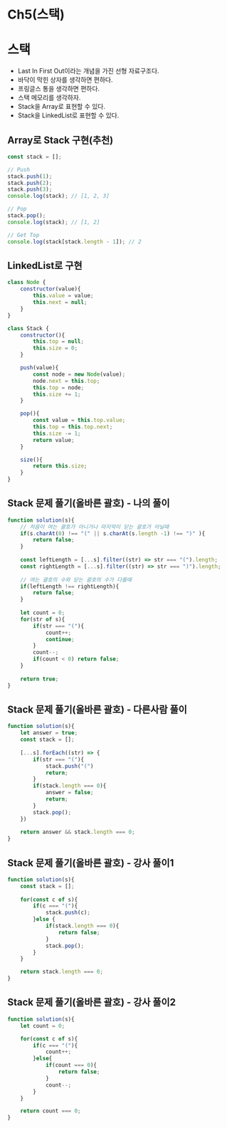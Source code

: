 # Ch5(스택)

# 스택

- Last In First Out이라는 개념을 가진 선형 자료구조다.
- 바닥이 막힌 상자를 생각하면 편하다.
- 프링글스 통을 생각하면 편하다.
- 스택 메모리를 생각하자.
- Stack을 Array로 표현할 수 있다.
- Stack을 LinkedList로 표현할 수 있다.

## Array로 Stack 구현(추천)

```jsx
const stack = [];

// Push
stack.push(1);
stack.push(2);
stack.push(3);
console.log(stack); // [1, 2, 3]

// Pop
stack.pop();
console.log(stack); // [1, 2]

// Get Top
console.log(stack[stack.length - 1]); // 2
```

## LinkedList로 구현

```jsx
class Node {
	constructor(value){
		this.value = value;
		this.next = null;
	}
}

class Stack {
	constructor(){
		this.top = null;
		this.size = 0;
	}

	push(value){
		const node = new Node(value);
		node.next = this.top;
		this.top = node;
		this.size += 1;
	}

	pop(){
		const value = this.top.value;
		this.top = this.top.next;
		this.size -= 1;
		return value;
	}

	size(){
		return this.size;
	}
}
```

## Stack 문제 풀기(올바른 괄호) - 나의 풀이

```jsx
function solution(s){
    // 처음이 여는 괄호가 아니거나 마지막이 닫는 괄호가 아닐때
    if(s.charAt(0) !== "(" || s.charAt(s.length -1) !== ")" ){
        return false;
    }
    
    const leftLength = [...s].filter((str) => str === "(").length;
    const rightLength = [...s].filter((str) => str === ")").length;
    
    // 여는 괄호의 수와 닫는 괄호의 수가 다를때
    if(leftLength !== rightLength){
        return false;
    }
    
    let count = 0;
    for(str of s){
        if(str === "("){
            count++;
            continue;
        }
        count--;
        if(count < 0) return false;
    }
    
    return true;
}
```

## Stack 문제 풀기(올바른 괄호) - 다른사람 풀이

```jsx
function solution(s){
    let answer = true;
    const stack = [];
    
    [...s].forEach((str) => {
        if(str === "("){
            stack.push("(")
            return;
        }
        if(stack.length === 0){
            answer = false;
            return;
        }
        stack.pop();
    })
    
    return answer && stack.length === 0;
}
```

## Stack 문제 풀기(올바른 괄호) - 강사 풀이1

```jsx
function solution(s){
	const stack = [];
	
	for(const c of s){
		if(c === "("){
			stack.push(c);
		}else {
			if(stack.length === 0){
				return false;
			}
			stack.pop();
		}
	}

	return stack.length === 0;
}
```

## Stack 문제 풀기(올바른 괄호) - 강사 풀이2

```jsx
function solution(s){
	let count = 0;

	for(const c of s){
		if(c === "("){
			count++;
		}else{
			if(count === 0){
				return false;
			}
			count--;
		}
	}

	return count === 0;
}
```